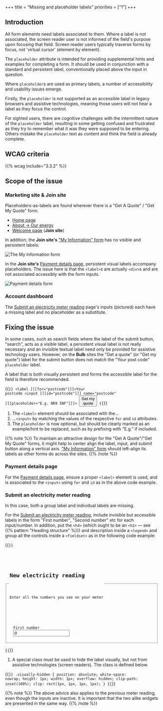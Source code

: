 +++
title = "Missing and placeholder labels"
priorities = ["1"]
+++

## Introduction

All form elements need labels associated to them. Where a label is not associated, the screen reader user is not informed of the field's purpose upon focusing that field. Screen reader users typically traverse forms by focus, not 'virtual cursor' (element by element).

The `placeholder` attribute is intended for providing supplemental hints and examples for completing a form. It should be used in conjunction with a standard and persistent label, conventionally placed above the input in question.

Where `placeholder`s are used as primary labels, a number of accessibility and usability issues emerge.

Firstly, the `placeholder` is not supported as an accessible label in legacy browsers and assistive technologies, meaning those users will not hear a label as they focus the control.

For sighted users, there are cognitive challenges with the intermittent nature of the `placeholder` label, resulting in some getting confused and frustrated as they try to remember what it was they were supposed to be entering. Others mistake the `placeholder` text as content and think the field is already complete.

## WCAG criteria

{{% wcag include="3.3.2" %}}

## Scope of the issue

### Marketing site & Join site

Placeholders-as-labels are found wherever there is a "Get A Quote" / "Get My Quote" form.

* [Home page](https://bulb.co.uk/)
* [About → Our energy](https://bulb.co.uk/energy)
* [Welcome page](https://join.bulb.co.uk/join/quote) (**Join site**)

In addition, the **Join site's** ["My Information" form](https://join.bulb.co.uk/join/quick-signup) has no visible and persistent labels:

![The My Information form](/images/my-info-form.png)

In the **Join site's** [Payment details page](https://join.bulb.co.uk/join/quick-signup), persistent visual labels accompany placeholders. The issue here is that the `<label>`s are actually `<div>`s and are not associated accessibly with the form inputs.

![Payment details form](/images/debit.png)

### Account dashboard

The [Submit an electricity meter reading](https://my.staging.bulb.co.uk/dashboard/meters/give-reading/electricity) page's inputs (pictured) each have a missing label and no placeholder as a substitute.

## Fixing the issue

In some cases, such as search fields where the label of the submit button, "search", acts as a visible label, a persistent visual label is not really necessary and an invisible textual label need only be provided for assistive technology users. However, on the **Bulb** sites the "Get a quote" (or "Get my quote") label for the submit button does not match the "Your post code" `placeholder` label.

A label that is both visually persistent _and_ forms the accessible label for the field is therefore recommended.

{{<code numbered="true">}}
<label [[[for="postcode"]]]>Your postcode</label>
<input [[[id="postcode"]]] name="postcode" [[[placeholder="E.g. NR9 5NF"]]]>
<button type="submit">Get my quote</button>
{{</code>}}

1. The `<label>` element should be associated with the&hellip;
2. &hellip;`<input>` by matching the values of the respective `for` and `id` attributes.
3. The `placeholder` is now optional, but should be clearly marked as an example/hint to be replaced, such as by prefixing with "E.g." if included.

{{% note %}}
To maintain an attractive design for the "Get A Quote"/"Get My Quote" forms, it might help to center align the label, input, and submit button along a vertical axis. ["My Information" form](https://join.bulb.co.uk/join/quick-signup) should left-align its labels as other forms do across the sites.
{{% /note %}}

### Payment details page

For the [Payment details page](https://join.bulb.co.uk/join/quick-signup), ensure a proper `<label>` element is used, and is associated to the `<input>` using `for` and `id` as in the above code example.

### Submit an electricity meter reading

In this case, both a group label and individual labels are missing.

For the [Submit an electricity meter reading](https://my.staging.bulb.co.uk/dashboard/meters/give-reading/electricity), include invisible but accessible labels in the form "First number", "Second number" etc for each input/number. In addition, put the `<h4>` (which ought to be an `<h2>` — see {{% pattern "Heading structure" %}}) and description inside a `<legend>` and group all the controls inside a `<fieldset>` as in the following code example:

{{<code numbered="true">}}
<fieldset>
  <legend>
    <h2>New electricity reading</h2>
    <p>Enter all the numbers you see on your meter</p>
  </legend>
  <!-- each loop -->
  <label for="number-1" [[[class="visually-hidden"]]]>First number</label>
  <input type="number" id="number-1" class="sc-RefOD cAjWea" name="number-1" value="0" required="">
  <!-- end each loop -->
</fieldset>
{{</code>}}

1. A special class must be used to hide the label visually, but not from assistive technologies (screen readers). The class is defined below.

{{<code>}}
.visually-hidden {
  position: absolute;
  white-space: nowrap;
  height: 1px;
  width: 1px;
  overflow: hidden;
  clip-path: inset(100%);
  clip: rect(1px, 1px, 1px, 1px);
}
{{</code>}}

{{% note %}}
The above advice also applies to the previous meter reading, even though the inputs are inactive. It is important that the two alike widgets are presented in the same way.
{{% /note %}}
